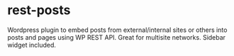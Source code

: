 # rest-posts
Wordpress plugin to embed posts from external/internal sites or others into posts and pages using WP REST API. Great for multisite networks. Sidebar widget included.
